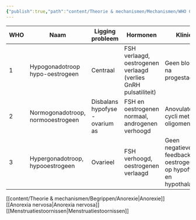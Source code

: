 ```yaml
---
{"publish":true,"path":"content/Theorie & mechanismen/Mechanismen/WHO Cyclusstoornissen.md","permalink":"/content/theorie-and-mechanismen/mechanismen/who-cyclusstoornissen/","title":"WHO Cyclusstoornissen","tags":["Gynaecologie","Mechanismen"]}
---
```





| WHO | Naam | Ligging probleem | Hormonen | Kliniek | Oorzaken | Percentage |
| --- | --- | --- | --- | --- | --- | --- |
| 1 | Hypogonadotroop hypo-oestrogeen | Centraal | FSH verlaagd, oestrogenen verlaagd (verlies GnRH pulsatiliteit) | Geen bloeding na progestagenen | Stress, anorexie, extreem sporten | 10 |
| 2 | Normogonadotroop, normooestrogeen | Disbalans hypofyse - ovarium as | FSH en oestrogenen normaal, androgenen verhoogd | Anovulatoire cycli met oligomenorroe | [[content/Ziektebeelden/PCOS\|PCOS]] (poly cysteus ovarium syndroom) | 80 |
| 3 | Hypergonadotroop, hypooestrogeen | Ovarieel | FSH verhoogd, oestrogenen verlaagd | Geen negatieve feedback van oestrogenen op hypofyse en hypothalamus | POI (prematuur ovariële insufficiëntie). Idiopatisch, door afwijken chromosomenpatroon, auto-immuun, etc. | 10 |  

[[content/Theorie & mechanismen/Begrippen/Anorexie\|Anorexie]]
[[Anorexia nervosa\|Anorexia nervosa]]
[[Menstruatiestoornissen\|Menstruatiestoornissen]]